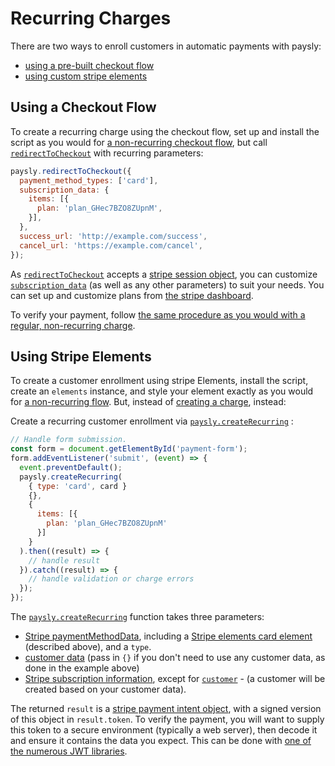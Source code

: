 # Recurring Charges

There are two ways to enroll customers in automatic payments with paysly: 

* [using a pre-built checkout flow](#using-a-checkout-flow)
* [using custom stripe elements](#using-stripe-elements)

## Using a Checkout Flow

To create a recurring charge using the checkout flow, set up and install the script as you would for [a non-recurring checkout flow](/guides/one-time-charges.html#using-a-checkout-flow), but call [`redirectToCheckout`](/api.html#paysly-redirecttocheckout) with recurring parameters:

```js
paysly.redirectToCheckout({
  payment_method_types: ['card'],
  subscription_data: {
    items: [{
      plan: 'plan_GHec7BZO8ZUpnM',
    }],
  },
  success_url: 'http://example.com/success',
  cancel_url: 'https://example.com/cancel',
});
```
As [`redirectToCheckout`](/api.html#paysly-redirecttocheckout) accepts a [stripe session object](https://stripe.com/docs/api/checkout/sessions/create), you can customize [`subscription_data`](https://stripe.com/docs/api/checkout/sessions/create#create_checkout_session-subscription_data) (as well as any other parameters) to suit your needs. You can set up and customize plans from [the stripe dashboard](https://dashboard.stripe.com/test/subscriptions/products).

To verify your payment, follow [the same procedure as you would with a regular, non-recurring charge](/guides/verifying-a-payment.html#checkout).

## Using Stripe Elements

To create a customer enrollment using stripe Elements, install the script, create an `elements` instance, and style your element exactly as you would for [a non-recurring flow](/guides/one-time-charges.html#using-stripe-elements). But, instead of [creating a charge](/guides/one-time-charges.html#creating-a-charge), instead:

Create a recurring customer enrollment via [`paysly.createRecurring`](/api.html#paysly-createrecurring) :

```js
// Handle form submission.
const form = document.getElementById('payment-form');
form.addEventListener('submit', (event) => {
  event.preventDefault();
  paysly.createRecurring(
    { type: 'card', card } 
    {},
    { 
      items: [{ 
        plan: 'plan_GHec7BZO8ZUpnM' 
      }]
    }
  ).then((result) => {
    // handle result
  }).catch((result) => {
    // handle validation or charge errors
  });
});
```

The [`paysly.createRecurring`](/api.html#paysly-redirecttocheckout) function takes three parameters:

- [Stripe paymentMethodData](https://stripe.com/docs/js/payment_intents/create_payment_method#stripe_create_payment_method-paymentMethodData), including a [Stripe elements card element](/guides/one-time-charges.html#initialize-elements) (described above), and a `type`.
- [customer data](https://stripe.com/docs/api/customers/create) (pass in `{}` if you don't need to use any customer data, as done in the example above)
- [Stripe subscription information](https://stripe.com/docs/api/subscriptions/create), except for [`customer`](https://stripe.com/docs/api/subscriptions/create#create_subscription-customer) - (a customer will be created based on your customer data).

The returned `result` is a [stripe payment intent object](https://stripe.com/docs/api/payment_intents/object), with a signed version of this object in `result.token`. To verify the payment, you will want to supply this token to a secure environment (typically a web server), then decode it and ensure it contains the data you expect. This can be done with [one of the numerous JWT libraries](https://jwt.io/#libraries).